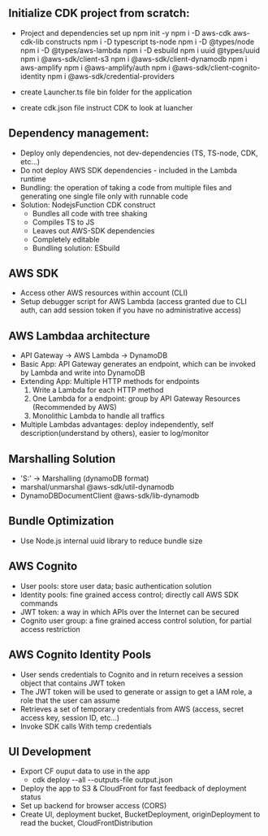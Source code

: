 ## Initialize CDK project from scratch:

-   Project and dependencies set up
    npm init -y
    npm i -D aws-cdk aws-cdk-lib constructs
    npm i -D typescript ts-node
    npm i -D @types/node
    npm i -D @types/aws-lambda
    npm i -D esbuild
    npm i uuid @types/uuid
    npm i @aws-sdk/client-s3
    npm i @aws-sdk/client-dynamodb
    npm i aws-amplify
    npm i @aws-amplify/auth
    npm i @aws-sdk/client-cognito-identity
    npm i @aws-sdk/credential-providers

-   create Launcher.ts file
    bin folder for the application

-   create cdk.json file
    instruct CDK to look at luancher

## Dependency management:

-   Deploy only dependencies, not dev-dependencies (TS, TS-node, CDK, etc...)
-   Do not deploy AWS SDK dependencies - included in the Lambda runtime
-   Bundling: the operation of taking a code from multiple files and generating one single file only with runnable code
-   Solution: NodejsFunction CDK construct
    -   Bundles all code with tree shaking
    -   Compiles TS to JS
    -   Leaves out AWS-SDK dependencies
    -   Completely editable
    -   Bundling solution: ESbuild

## AWS SDK

-   Access other AWS resources within account (CLI)
-   Setup debugger script for AWS Lambda (access granted due to CLI auth, can add session token if you have no administrative access)

## AWS Lambdaa architecture

-   API Gateway -> AWS Lambda -> DynamoDB
-   Basic App: API Gateway generates an endpoint, which can be invoked by Lambda and write into DynamoDB
-   Extending App: Multiple HTTP methods for endpoints
    1. Write a Lambda for each HTTP method
    2. One Lambda for a endpoint: group by API Gateway Resources (Recommended by AWS)
    3. Monolithic Lambda to handle all traffics
-   Multiple Lambdas advantages: deploy independently, self description(understand by others), easier to log/monitor

## Marshalling Solution

-   'S:' -> Marshalling (dynamoDB format)
-   marshal/unmarshal @aws-sdk/util-dynamodb
-   DynamoDBDocumentClient @aws-sdk/lib-dynamodb

## Bundle Optimization

-   Use Node.js internal uuid library to reduce bundle size

## AWS Cognito

-   User pools: store user data; basic authentication solution
-   Identity pools: fine grained access control; directly call AWS SDK commands
-   JWT token: a way in which APIs over the Internet can be secured
-   Cognito user group: a fine grained access control solution, for partial access restriction

## AWS Cognito Identity Pools

-   User sends credentials to Cognito and in return receives a session object that contains JWT token
-   The JWT token will be used to generate or assign to get a IAM role, a role that the user can assume
-   Retrieves a set of temporary credentials from AWS (access, secret access key, session ID, etc...)
-   Invoke SDK calls With temp credentials

## UI Development

-   Export CF ouput data to use in the app
    -   cdk deploy --all --outputs-file output.json
-   Deploy the app to S3 & CloudFront for fast feedback of deployment status
-   Set up backend for browser access (CORS)
-   Create UI, deployment bucket, BucketDeployment, originDeployment to read the bucket, CloudFrontDistribution

